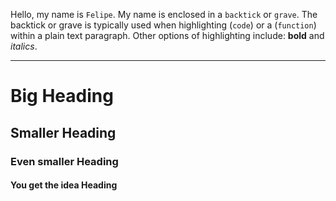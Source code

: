 Hello, my name is `Felipe`. My name is enclosed in a `backtick` or `grave`. The backtick or grave is typically used when highlighting (`code`) or a (`function`) within a plain text paragraph. Other options of highlighting include: **bold** and *italics*. 

***

# Big Heading
## Smaller Heading
### Even smaller Heading
#### You get the idea Heading
